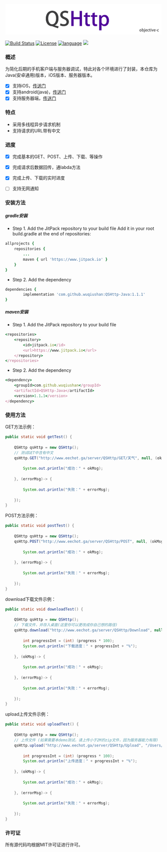 
![image](https://github.com/SimonGitHub123/QSHttp-OC/blob/master/QSHttp-OC.png)

[![Build Status](https://travis-ci.org/shuzheng/zheng.svg?branch=master)](https://github.com/SimonGitHub123/QSHttp-OC)  [![License](https://img.shields.io/badge/license-MIT-blue.svg)](LICENSE) [![language](https://img.shields.io/badge/language-java-green.svg)](1) [![](https://www.jitpack.io/v/wuqiushan/QSHttp-Java.svg)](https://www.jitpack.io/#wuqiushan/QSHttp-Java)


### 概述
为简化后期的手机客户端与服务器调试，特此对各个环境进行了封装，本仓库为Java(安卓通用)版本，iOS版本、服务器版本。
* [x] 支持iOS，[传送门](https://github.com/wuqiushan/QSHttp-OC)
* [x] 支持android(java)，[传送门](https://github.com/wuqiushan/QSHttp-Java)
* [x] 支持服务器端，[传送门](https://github.com/wuqiushan/QSHttp-Server)

### 特点
* 采用多线程异步请求机制
* 支持请求的URL带有中文


### 进度
* [x] 完成基本的GET、POST、上传、下载、等操作
* [x] 完成请求后数据回传，通labda方法
* [x] 完成上传、下载的实时进度
* [ ] 支持无网通知


### 安装方法
##### gradle安装
* Step 1. Add the JitPack repository to your build file
Add it in your root build.gradle at the end of repositories:
```ruby
allprojects {
    repositories {
        ...
        maven { url 'https://www.jitpack.io' }
    }
}
```
* Step 2. Add the dependency
```ruby
dependencies {
        implementation 'com.github.wuqiushan:QSHttp-Java:1.1.1'
}
```
##### maven安装
* Step 1. Add the JitPack repository to your build file
```ruby
<repositories>
    <repository>
        <id>jitpack.io</id>
        <url>https://www.jitpack.io</url>
    </repository>
</repositories>
```
* Step 2. Add the dependency
```ruby
<dependency>
    <groupId>com.github.wuqiushan</groupId>
    <artifactId>QSHttp-Java</artifactId>
    <version>1.1.1</version>
</dependency>
```


### 使用方法

GET方法示例：
```Java
public static void getTest() {

    QSHttp qsHttp = new QSHttp();
    // 测试GET中含有中文
    qsHttp.GET("http://www.eechot.ga/server/QSHttp/GET/天气", null, (okMsg)-> {

        System.out.println("成功：" + okMsg);

    }, (errorMsg)-> {

        System.out.println("失败：" + errorMsg);

    });
}
```

POST方法示例：
```Java
public static void postTest() {

    QSHttp qsHttp = new QSHttp();
    qsHttp.POST("http://www.eechot.ga/server/QSHttp/POST", null, (okMsg)-> {

        System.out.println("成功：" + okMsg);

    }, (errorMsg)-> {

        System.out.println("失败：" + errorMsg);

    });
}
```

download下载文件示例：
```Java
public static void downloadTest() {

    QSHttp qsHttp = new QSHttp();
    // 下载文件，并存入桌面(这里你可以更改成你自己想的路径)
    qsHttp.download("http://www.eechot.ga/server/QSHttp/Download", null, "/Users/yyd-wlf/Desktop/QSHttpFile", (progress)-> {

        int progressInt = (int) (progress * 100);
        System.out.println("下载进度：" + progressInt + "%");

    }, (okMsg)-> {

        System.out.println("成功：" + okMsg);

    }, (errorMsg)-> {

        System.out.println("失败：" + errorMsg);

    });
}
```

upload上传文件示例：
```Java
public static void uploadTest() {

    QSHttp qsHttp = new QSHttp();
    // 上传文件 (如果需要本demo测试，请上传小于2M的zip文件，因为服务器能力有限)
    qsHttp.upload("http://www.eechot.ga/server/QSHttp/Upload", "/Users/yyd-wlf/Desktop/QSHttpFile/nginx-1.16.0.tar.gz", (progress)-> {

        int progressInt = (int) (progress * 100);
        System.out.println("上传进度：" + progressInt + "%");

    }, (okMsg)-> {

        System.out.println("成功：" + okMsg);

    }, (errorMsg)-> {

        System.out.println("失败：" + errorMsg);

    });
}
```

### 许可证
所有源代码均根据MIT许可证进行许可。
